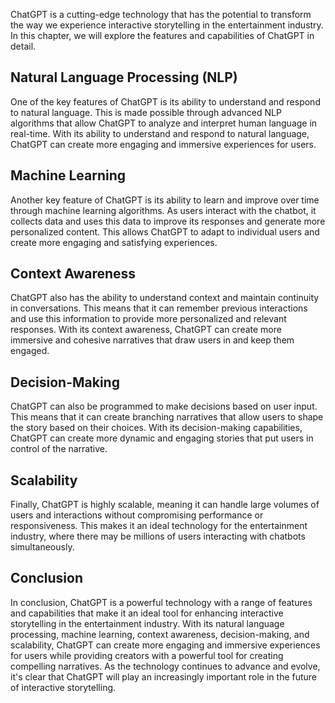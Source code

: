 
ChatGPT is a cutting-edge technology that has the potential to transform the way we experience interactive storytelling in the entertainment industry. In this chapter, we will explore the features and capabilities of ChatGPT in detail.

Natural Language Processing (NLP)
---------------------------------

One of the key features of ChatGPT is its ability to understand and respond to natural language. This is made possible through advanced NLP algorithms that allow ChatGPT to analyze and interpret human language in real-time. With its ability to understand and respond to natural language, ChatGPT can create more engaging and immersive experiences for users.

Machine Learning
----------------

Another key feature of ChatGPT is its ability to learn and improve over time through machine learning algorithms. As users interact with the chatbot, it collects data and uses this data to improve its responses and generate more personalized content. This allows ChatGPT to adapt to individual users and create more engaging and satisfying experiences.

Context Awareness
-----------------

ChatGPT also has the ability to understand context and maintain continuity in conversations. This means that it can remember previous interactions and use this information to provide more personalized and relevant responses. With its context awareness, ChatGPT can create more immersive and cohesive narratives that draw users in and keep them engaged.

Decision-Making
---------------

ChatGPT can also be programmed to make decisions based on user input. This means that it can create branching narratives that allow users to shape the story based on their choices. With its decision-making capabilities, ChatGPT can create more dynamic and engaging stories that put users in control of the narrative.

Scalability
-----------

Finally, ChatGPT is highly scalable, meaning it can handle large volumes of users and interactions without compromising performance or responsiveness. This makes it an ideal technology for the entertainment industry, where there may be millions of users interacting with chatbots simultaneously.

Conclusion
----------

In conclusion, ChatGPT is a powerful technology with a range of features and capabilities that make it an ideal tool for enhancing interactive storytelling in the entertainment industry. With its natural language processing, machine learning, context awareness, decision-making, and scalability, ChatGPT can create more engaging and immersive experiences for users while providing creators with a powerful tool for creating compelling narratives. As the technology continues to advance and evolve, it's clear that ChatGPT will play an increasingly important role in the future of interactive storytelling.
